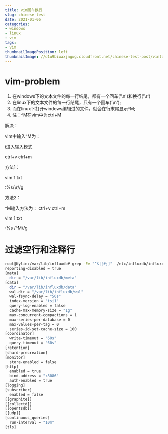 ```yaml
---
title: vim回车换行
slug: chinese-test
date: 2021-01-06
categories:
- windows
- linux
- vim
tags:
- vim
thumbnailImagePosition: left
thumbnailImage: //d1u9biwaxjngwg.cloudfront.net/chinese-test-post/vintage-140.jpg
---
```


<!--more-->


# vim-problem

1. 在windows下的文本文件的每一行结尾，都有一个回车('\n')和换行('\r')
2. 在linux下的文本文件的每一行结尾，只有一个回车('\n');
3. 而在linux下打开windows编辑过的文件，就会在行末尾显示^M; 
4. 注：^M在vim中为ctrl+M

解决：

vim中输入^M为：

i进入输入模式

ctrl+v ctrl+m

方法1：

vim 1.txt

:%s/\r//g

方法2：

^M输入方法为： ctrl+v ctrl+m

vim 1.txt

:%s /^M//g




# 过滤空行和注释行
```bash
root@Kylin:/var/lib/influxdb# grep -Ev "^$|[#;]"  /etc/influxdb/influxdb.conf
reporting-disabled = true
[meta]
  dir = "/var/lib/influxdb/meta"
[data]
  dir = "/var/lib/influxdb/data"
  wal-dir = "/var/lib/influxdb/wal"
  wal-fsync-delay = "50s"
  index-version = "tsi1"
  query-log-enabled = false
  cache-max-memory-size = "1g"
  max-concurrent-compactions = 1
  max-series-per-database = 0
  max-values-per-tag = 0
  series-id-set-cache-size = 100
[coordinator]
  write-timeout = "60s"
  query-timeout = "60s"
[retention]
[shard-precreation]
[monitor]
  store-enabled = false
[http]
  enabled = true
  bind-address = ":8086"
  auth-enabled = true
[logging]
[subscriber]
  enabled = false
[[graphite]]
[[collectd]]
[[opentsdb]]
[[udp]]
[continuous_queries]
  run-interval = "10m"
[tls]

```
